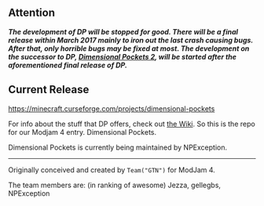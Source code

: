 ## Attention
_**The development of DP will be stopped for good. There will be a final release within March 2017 mainly to iron out the last crash causing bugs. After that, only horrible bugs may be fixed at most. The development on the successor to DP, [Dimensional Pockets 2](https://github.com/NPException/Dimensional-Pockets-2), will be started after the aforementioned final release of DP.**_

## Current Release
https://minecraft.curseforge.com/projects/dimensional-pockets

For info about the stuff that DP offers, check out [the Wiki](https://github.com/NPException/Dimensional-Pockets/wiki).
So this is the repo for our Modjam 4 entry. Dimensional Pockets.

Dimensional Pockets is currently being maintained by NPException.

---

Originally conceived and created by `Team("GTN")` for ModJam 4.

The team members are: (in ranking of awesome)
Jezza, gellegbs, NPException

